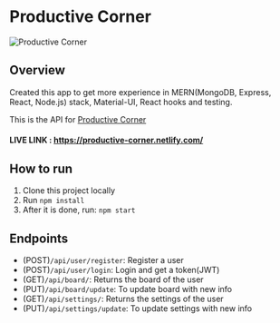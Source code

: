# Productive Corner

![Productive Corner](https://res.cloudinary.com/jimskretas/image/upload/v1594736760/productive-corner-wide.png)

## Overview

Created this app to get more experience in MERN(MongoDB, Express, React, Node.js) stack, Material-UI, React hooks and testing.

This is the API for [Productive Corner](https://github.com/jimskretas/ProductiveCorner)

#### LIVE LINK : https://productive-corner.netlify.com/

## How to run

1. Clone this project locally
2. Run `npm install`
3. After it is done, run: `npm start`

## Endpoints

- (POST)`/api/user/register`: Register a user
- (POST)`/api/user/login`: Login and get a token(JWT)
- (GET)`/api/board/`: Returns the board of the user
- (PUT)`/api/board/update`: To update board with new info
- (GET)`/api/settings/`: Returns the settings of the user
- (PUT)`/api/settings/update`: To update settings with new info
